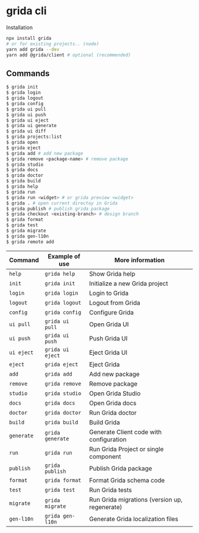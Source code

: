 # grida cli

Installation

```sh
npx install grida
# or for existing projects.. (node)
yarn add grida --dev
yarn add @grida/client # optional (recommended)
```

## Commands

```sh
$ grida init
$ grida login
$ grida logout
$ grida config
$ grida ui pull
$ grida ui push
$ grida ui eject
$ grida ui generate
$ grida ui diff
$ grida projects:list
$ grida open
$ grida eject
$ grida add # add new package
$ grida remove <package-name> # remove package
$ grida studio
$ grida docs
$ grida doctor
$ grida build
$ grida help
$ grida run
$ grida run <widget> # or grida preview <widget>
$ grida . # open current directoy in Grida
$ grida publish # publish grida package
$ grida checkout <existing-branch> # design branch
$ grida format
$ grida test
$ grida migrate
$ grida gen-l10n
$ grida remote add
```

<!-- create markdown table -->

| Command    | Example of use   | More information                              |
| ---------- | ---------------- | --------------------------------------------- |
| `help`     | `grida help`     | Show Grida help                               |
| `init`     | `grida init`     | Initialize a new Grida project                |
| `login`    | `grida login`    | Login to Grida                                |
| `logout`   | `grida logout`   | Logout from Grida                             |
| `config`   | `grida config`   | Configure Grida                               |
| `ui pull`  | `grida ui pull`  | Open Grida UI                                 |
| `ui push`  | `grida ui push`  | Push Grida UI                                 |
| `ui eject` | `grida ui eject` | Eject Grida UI                                |
| `eject`    | `grida eject`    | Eject Grida                                   |
| `add`      | `grida add`      | Add new package                               |
| `remove`   | `grida remove`   | Remove package                                |
| `studio`   | `grida studio`   | Open Grida Studio                             |
| `docs`     | `grida docs`     | Open Grida docs                               |
| `doctor`   | `grida doctor`   | Run Grida doctor                              |
| `build`    | `grida build`    | Build Grida                                   |
| `generate` | `grida generate` | Generate Client code with configuration       |
| `run`      | `grida run`      | Run Grida Project or single component         |
| `publish`  | `grida publish`  | Publish Grida package                         |
| `format`   | `grida format`   | Format Grida schema code                      |
| `test`     | `grida test`     | Run Grida tests                               |
| `migrate`  | `grida migrate`  | Run Grida migrations (version up, regenerate) |
| `gen-l10n` | `grida gen-l10n` | Generate Grida localization files             |
